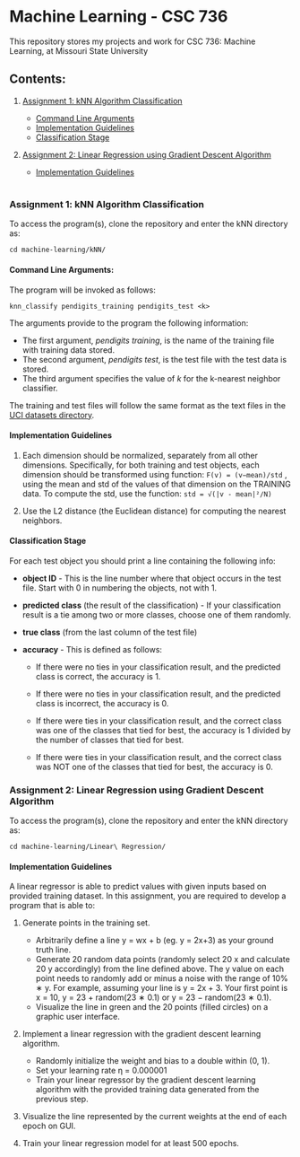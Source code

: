 # Machine Learning - CSC 736

This repository stores my projects and work for CSC 736: Machine Learning, at Missouri State University

## Contents:  
 1. [Assignment 1: kNN Algorithm Classification](#assignment-1-knn-algorithm-classification)  
    * [Command Line Arguments](#command-line-arguments)  
    * [Implementation Guidelines](#implementation-guidelines)  
    * [Classification Stage](#classification-stage)  
   
 2. [Assignment 2: Linear Regression using Gradient Descent Algorithm](#assignment-2-linear-regression-using-gradient-descent-algorithm) 
    * [Implementation Guidelines](#implementation-guidelines)  
   
#  

### Assignment 1: kNN Algorithm Classification

To access the program(s), clone the repository and enter the kNN directory as:

```
cd machine-learning/kNN/
```

#### Command Line Arguments:

The program will be invoked as follows:

```
knn_classify pendigits_training pendigits_test <k>
```
The arguments provide to the program the following information:  

  * The first argument, *pendigits training*, is the name of the training file with training data stored.  
  * The second argument, *pendigits test*, is the test file with the test data is stored.  
  * The third argument specifies the value of *k* for the k-nearest neighbor classifier.  
  
The training and test files will follow the same format as the text files in the [UCI datasets directory](https://archive.ics.uci.edu/ml/index.php).  

#### Implementation Guidelines  

1. Each dimension should be normalized, separately from all other dimensions. Specifically, for both training and test objects, each dimension should be transformed using
function: ```F(v) = (v−mean)/std``` , using the mean and std of the values of that dimension on
the TRAINING data. To compute the std, use the function: ```std = √(|v - mean|²/N)```  

2. Use the L2 distance (the Euclidean distance) for computing the nearest neighbors.  

#### Classification Stage  

For each test object you should print a line containing the following info:
* **object ID** - This is the line number where that object occurs in the test file. Start with
0 in numbering the objects, not with 1.
* **predicted class** (the result of the classification) - If your classification result is a tie
among two or more classes, choose one of them randomly.
* **true class** (from the last column of the test file)
* **accuracy** - This is defined as follows:  

  * If there were no ties in your classification result, and the predicted class is correct,
the accuracy is 1.  

  * If there were no ties in your classification result, and the predicted class is incorrect, the accuracy is 0.  
  
  * If there were ties in your classification result, and the correct class was one of the
classes that tied for best, the accuracy is 1 divided by the number of classes that
tied for best.  

  * If there were ties in your classification result, and the correct class was NOT one
of the classes that tied for best, the accuracy is 0. 

### Assignment 2: Linear Regression using Gradient Descent Algorithm

To access the program(s), clone the repository and enter the kNN directory as:

```
cd machine-learning/Linear\ Regression/
```  

#### Implementation Guidelines  

A linear regressor is able to predict values with given inputs based on provided training dataset. In this assignment, you are required to develop a program that is able to:  
  1. Generate points in the training set.
        * Arbitrarily define a line y = wx + b (eg. y = 2x+3) as your ground truth line.  
        * Generate 20 random data points (randomly select 20 x and calculate 20 y accordingly) from the line defined above. The y value on each point needs to randomly add or minus a noise with the range of 10% ∗ y. For example, assuming your line is y = 2x + 3. Your first point is x = 10, y = 23 + random(23 ∗ 0.1) or y = 23 − random(23 ∗ 0.1).  
        * Visualize the line in green and the 20 points (filled circles) on a graphic user interface.  
  2. Implement a linear regression with the gradient descent learning algorithm.
        * Randomly initialize the weight and bias to a double within (0, 1).  
        * Set your learning rate η = 0.000001
        * Train your linear regressor by the gradient descent learning algorithm with the provided training data generated from the previous step.  
  3. Visualize the line represented by the current weights at the end of each epoch on
GUI. 

  4. Train your linear regression model for at least 500 epochs.
